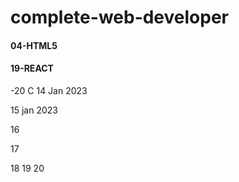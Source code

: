 # complete-web-developer

#### 04-HTML5
#### 19-REACT

-20 C
14 Jan 2023 

15 jan 2023

16

17

18 19 20

